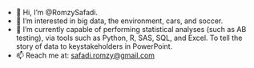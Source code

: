 - 👋 Hi, I’m @RomzySafadi.
- 👀 I’m interested in big data, the environment, cars, and soccer.
- 🌱 I’m currently capable of performing statistical analyses (such as AB testing), via tools such as Python, R, SAS, SQL, and Excel. To tell the story of data to keystakeholders in PowerPoint. 
- 📫 Reach me at: safadi.romzy@gmail.com 

<!---
RomzySafadi/RomzySafadi is a ✨ special ✨ repository because its `README.md` (this file) appears on your GitHub profile.
You can click the Preview link to take a look at your changes.
--->
